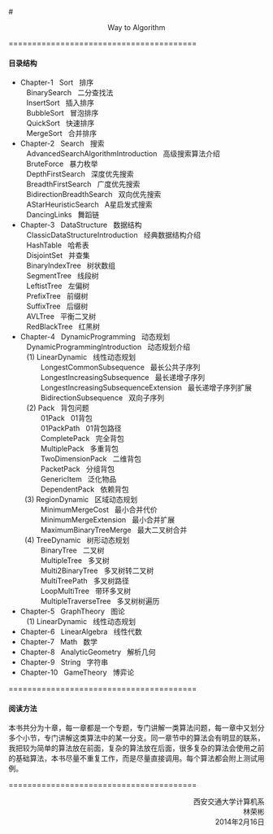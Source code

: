 #<p align="center">Way to Algorithm</p>


========================================
#### 目录结构
* Chapter-1 &nbsp; Sort &nbsp; 排序</br>
&nbsp;&nbsp; BinarySearch &nbsp; 二分查找法</br>
&nbsp;&nbsp; InsertSort &nbsp; 插入排序</br>
&nbsp;&nbsp; BubbleSort &nbsp; 冒泡排序</br>
&nbsp;&nbsp; QuickSort &nbsp; 快速排序</br>
&nbsp;&nbsp; MergeSort &nbsp; 合并排序</br>
* Chapter-2 &nbsp; Search &nbsp; 搜索</br>
&nbsp;&nbsp; AdvancedSearchAlgorithmIntroduction &nbsp; 高级搜索算法介绍</br>
&nbsp;&nbsp; BruteForce &nbsp; 暴力枚举</br>
&nbsp;&nbsp; DepthFirstSearch &nbsp; 深度优先搜索</br>
&nbsp;&nbsp; BreadthFirstSearch &nbsp; 广度优先搜索</br>
&nbsp;&nbsp; BidirectionBreadthSearch &nbsp; 双向优先搜索</br>
&nbsp;&nbsp; AStarHeuristicSearch &nbsp; A星启发式搜索</br>
&nbsp;&nbsp; DancingLinks &nbsp; 舞蹈链</br>
* Chapter-3 &nbsp; DataStructure &nbsp; 数据结构</br>
&nbsp;&nbsp; ClassicDataStructureIntroduction &nbsp; 经典数据结构介绍</br>
&nbsp;&nbsp; HashTable &nbsp; 哈希表</br>
&nbsp;&nbsp; DisjointSet &nbsp; 并查集</br>
&nbsp;&nbsp; BinaryIndexTree &nbsp; 树状数组</br>
&nbsp;&nbsp; SegmentTree &nbsp; 线段树</br>
&nbsp;&nbsp; LeftistTree &nbsp; 左偏树</br>
&nbsp;&nbsp; PrefixTree &nbsp; 前缀树</br>
&nbsp;&nbsp; SuffixTree &nbsp; 后缀树</br>
&nbsp;&nbsp; AVLTree &nbsp; 平衡二叉树</br>
&nbsp;&nbsp; RedBlackTree &nbsp; 红黑树</br>
* Chapter-4 &nbsp; DynamicProgramming &nbsp; 动态规划</br>
&nbsp;&nbsp; DynamicProgrammingIntroduction &nbsp; 动态规划介绍</br>
&nbsp;&nbsp; (1) LinearDynamic &nbsp; 线性动态规划</br>
&nbsp;&nbsp;&emsp;&emsp; LongestCommonSubsequence &nbsp; 最长公共子序列</br>
&nbsp;&nbsp;&emsp;&emsp; LongestIncreasingSubsequence &nbsp; 最长递增子序列</br>
&nbsp;&nbsp;&emsp;&emsp; LongestIncreasingSubsequenceExtension &nbsp; 最长递增子序列扩展</br>
&nbsp;&nbsp;&emsp;&emsp; BidirectionSubsequence &nbsp; 双向子序列</br>
&nbsp;&nbsp; (2) Pack &nbsp; 背包问题</br>
&nbsp;&nbsp;&emsp;&emsp; 01Pack &nbsp; 01背包</br>
&nbsp;&nbsp;&emsp;&emsp; 01PackPath &nbsp; 01背包路径</br>
&nbsp;&nbsp;&emsp;&emsp; CompletePack &nbsp; 完全背包</br>
&nbsp;&nbsp;&emsp;&emsp; MultiplePack &nbsp; 多重背包</br>
&nbsp;&nbsp;&emsp;&emsp; TwoDimensionPack &nbsp; 二维背包</br>
&nbsp;&nbsp;&emsp;&emsp; PacketPack &nbsp; 分组背包</br>
&nbsp;&nbsp;&emsp;&emsp; GenericItem &nbsp; 泛化物品</br>
&nbsp;&nbsp;&emsp;&emsp; DependentPack &nbsp; 依赖背包</br>
&nbsp;&nbsp;(3) RegionDynamic &nbsp; 区域动态规划</br>
&nbsp;&nbsp;&emsp;&emsp; MinimumMergeCost &nbsp; 最小合并代价</br>
&nbsp;&nbsp;&emsp;&emsp; MinimumMergeExtension &nbsp; 最小合并扩展</br>
&nbsp;&nbsp;&emsp;&emsp; MaximumBinaryTreeMerge &nbsp; 最大二叉树合并</br>
&nbsp;&nbsp;(4) TreeDynamic &nbsp; 树形动态规划</br>
&nbsp;&nbsp;&emsp;&emsp; BinaryTree &nbsp; 二叉树</br>
&nbsp;&nbsp;&emsp;&emsp; MultipleTree &nbsp; 多叉树</br>
&nbsp;&nbsp;&emsp;&emsp; Multi2BinaryTree &nbsp; 多叉树转二叉树</br>
&nbsp;&nbsp;&emsp;&emsp; MultiTreePath &nbsp; 多叉树路径</br>
&nbsp;&nbsp;&emsp;&emsp; LoopMultiTree &nbsp; 带环多叉树</br>
&nbsp;&nbsp;&emsp;&emsp; MultipleTraverseTree &nbsp; 多叉树树遍历</br>
* Chapter-5 &nbsp; GraphTheory &nbsp; 图论</br>
&nbsp;&nbsp; (1) LinearDynamic &nbsp; 线性动态规划</br>
* Chapter-6 &nbsp; LinearAlgebra &nbsp; 线性代数</br>
* Chapter-7 &nbsp; Math &nbsp; 数学</br>
* Chapter-8 &nbsp; AnalyticGeometry &nbsp; 解析几何</br>
* Chapter-9 &nbsp; String &nbsp; 字符串</br>
* Chapter-10 &nbsp; GameTheory &nbsp; 博弈论</br>


========================================
#### 阅读方法
本书共分为十章，每一章都是一个专题，专门讲解一类算法问题，每一章中又划分多个小节，专门讲解这类算法中的某一分支。同一章节中的算法会有明显的联系，我把较为简单的算法放在前面，复杂的算法放在后面，很多复杂的算法会使用之前的基础算法，本书尽量不重复工作，而是尽量直接调用。每个算法都会附上测试用例。


========================================
<p align="right">
西安交通大学计算机系</br>
林荣彬</br>
2014年2月16日
</p>
